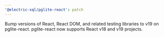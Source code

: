 ```yaml
---
'@electric-sql/pglite-react': patch
---
```


Bump versions of React, React DOM, and related testing libraries to v19 on pglite-react. pglite-react now supports React v18 and v19 projects.

